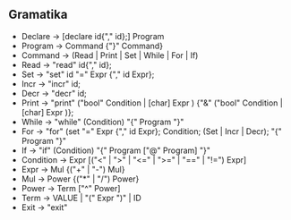 ## Gramatika

* Declare -> [declare id{"," id};] Program
* Program -> Command {"}" Command}
* Command -> (Read | Print | Set | While | For | If)
* Read -> "read" id{"," id};
* Set -> "set" id "=" Expr {"," id Expr};
* Incr -> "incr" id;
* Decr -> "decr" id;
* Print -> "print" ("bool" Condition | [char] Expr ) {"&" ("bool" Condition | [char] Expr )};
* While → "while" (Condition) "{" Program "}"
* For → "for" (set "=" Expr {"," id Expr}; Condition; (Set | Incr | Decr); "{" Program "}"
* If → "if" (Condition) "{" Program ["@" Program] "}"
* Condition -> Expr [("<" | ">" | "<=" | ">=" | "==" | "!=") Expr]
* Expr -> Mul {("+" | "-") Mul}
* Mul -> Power {("*" | "/") Power}
* Power -> Term ["^" Power]
* Term -> VALUE | "(" Expr ")" | ID
* Exit -> "exit"
